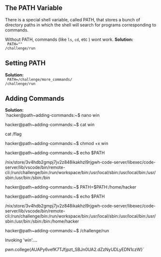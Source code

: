 ## The PATH Variable 
There is a special shell variable, called PATH, that stores a bunch of directory paths in which the shell will search for programs corresponding to commands.

Without PATH, commands (like `ls`, `cd`, etc ) wont work.
**Solution:** <br>
` PATH=""`<br>
`/challenge/run`<br>
## Setting PATH 
**Solution:** <br>
` PATH=/challenge/more_commands/` <br>
`/challenge/run` <br>
## Adding Commands 
**Solution:** <br>
`hacker@path~adding-commands:~$ nano win

hacker@path~adding-commands:~$ cat win

cat /flag

hacker@path~adding-commands:~$ chmod +x win 

hacker@path~adding-commands:~$ echo $PATH

/nix/store/3v4hdb2gmpj7jv2z848ikakhzl9rjgwh-code-server/libexec/code-server/lib/vscode/bin/remote-cli:/run/challenge/bin:/run/workspace/bin:/usr/local/sbin:/usr/local/bin:/usr/sbin:/usr/bin:/sbin:/bin

hacker@path~adding-commands:~$ PATH=$PATH:/home/hacker

hacker@path~adding-commands:~$ echo $PATH

/nix/store/3v4hdb2gmpj7jv2z848ikakhzl9rjgwh-code-server/libexec/code-server/lib/vscode/bin/remote-cli:/run/challenge/bin:/run/workspace/bin:/usr/local/sbin:/usr/local/bin:/usr/sbin:/usr/bin:/sbin:/bin:/home/hacker

hacker@path~adding-commands:~$ /challenge/run

Invoking 'win'....

pwn.college{AUAPy6vefK7TJfjpzt_SBJn0UA2.dZzNyUDLyEDN1czW}`<br>




